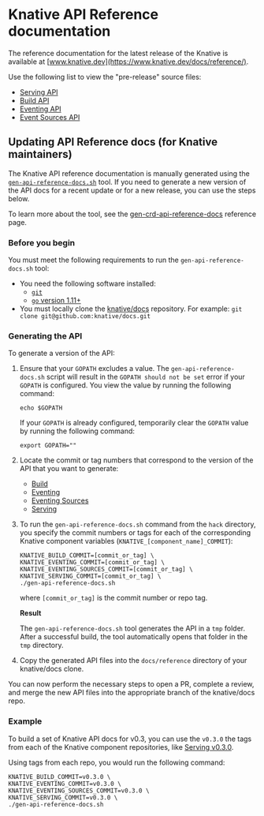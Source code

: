 # Knative API Reference documentation

The reference documentation for the latest release of the Knative is available
at [www.knative.dev](https://www.knative.dev/docs/reference/).

Use the following list to view the "pre-release" source files:

- [Serving API](./serving.md)
- [Build API](./build.md)
- [Eventing API](./eventing/eventing.md)
- [Event Sources API](./eventing/eventing-sources.md)


## Updating API Reference docs (for Knative maintainers)

The Knative API reference documentation is manually generated using the
[`gen-api-reference-docs.sh`](../../hack/) tool. If you need to generate a new
version of the API docs for a recent update or for a new release, you can use
the steps below.

To learn more about the tool, see the
[gen-crd-api-reference-docs](https://github.com/ahmetb/gen-crd-api-reference-docs)
reference page.

### Before you begin

You must meet the following requirements to run the `gen-api-reference-docs.sh`
tool:

* You need the following software installed:
  * [`git`](https://git-scm.com/download/)
  * [`go` version 1.11+](https://golang.org/dl/)
* You must locally clone the [knative/docs](https://github.com/knative/docs)
  repository. For example: `git clone git@github.com:knative/docs.git`

### Generating the API

To generate a version of the API:

1. Ensure that your `GOPATH` excludes a value. The `gen-api-reference-docs.sh`
   script will result in the `GOPATH should not be set` error if your `GOPATH`
   is configured. You view the value by running the following command:

    ```
    echo $GOPATH
    ```

   If your `GOPATH` is already configured, temporarily clear the `GOPATH` value
   by running the following command:

     ```
     export GOPATH=""
     ```

1. Locate the commit or tag numbers that correspond to the version of the API
   that you want to generate:

   * [Build](https://github.com/knative/build/releases/)
   * [Eventing](https://github.com/knative/eventing/releases/)
   * [Eventing Sources](https://github.com/knative/eventing-sources/releases/)
   * [Serving](https://github.com/knative/serving/releases/)

1. To run the `gen-api-reference-docs.sh` command from the `hack` directory,
   you specify the commit numbers or tags for each of the corresponding Knative
   component variables (`KNATIVE_[component_name]_COMMIT`):

    ```
    KNATIVE_BUILD_COMMIT=[commit_or_tag] \
    KNATIVE_EVENTING_COMMIT=[commit_or_tag] \
    KNATIVE_EVENTING_SOURCES_COMMIT=[commit_or_tag] \
    KNATIVE_SERVING_COMMIT=[commit_or_tag] \
    ./gen-api-reference-docs.sh
    ```

    where `[commit_or_tag]` is the commit number or repo tag.

    **Result**

    The `gen-api-reference-docs.sh` tool generates the API in a `tmp` folder.
    After a successful build, the tool automatically opens that folder
    in the `tmp` directory.

1. Copy the generated API files into the `docs/reference` directory of your
   knative/docs clone.

You can now perform the necessary steps to open a PR, complete a review, and
merge the new API files into the appropriate branch of the knative/docs repo.


### Example

To build a set of Knative API docs for v0.3, you can use the `v0.3.0` the tags
from each of the Knative component repositories, like
[Serving v0.3.0](https://github.com/knative/serving/tree/v0.3.0).

Using tags from each repo, you would run the following command:

```
KNATIVE_BUILD_COMMIT=v0.3.0 \
KNATIVE_EVENTING_COMMIT=v0.3.0 \
KNATIVE_EVENTING_SOURCES_COMMIT=v0.3.0 \
KNATIVE_SERVING_COMMIT=v0.3.0 \
./gen-api-reference-docs.sh
```
